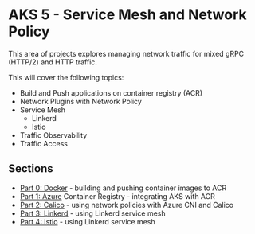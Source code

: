 # AKS 5 - Service Mesh and Network Policy

This area of projects explores managing network traffic for mixed gRPC (HTTP/2) and HTTP traffic.

This will cover the following topics:

* Build and Push applications on container registry (ACR)
* Network Plugins with Network Policy
* Service Mesh
  * Linkerd
  * Istio
* Traffic Observability
* Traffic Access

## Sections

* [Part 0: Docker](./part_0_docker/README.md) - building and pushing container images to ACR
* [Part 1: Azure](./part_1_acr/README.md) Container Registry - integrating AKS with ACR
* [Part 2: Calico](./part_2_calico/README.md) - using network policies with Azure CNI and Calico
* [Part 3: Linkerd](./part_3_linkerd/README.md) - using Linkerd service mesh
* [Part 4: Istio](./part_4_istio/README.md) - using Linkerd service mesh
